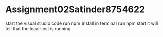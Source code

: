 # Assignment02Satinder8754622
start the visual studio code
run npm install in terminal
run npm start
it will tell that the localhost is running
